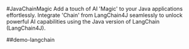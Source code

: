#JavaChainMagic
Add a touch of AI 'Magic' to your Java applications effortlessly. Integrate 'Chain' from LangChain4J seamlessly to unlock powerful AI capabilities using the Java version of LangChain (LangChain4J).

##demo-langchain
